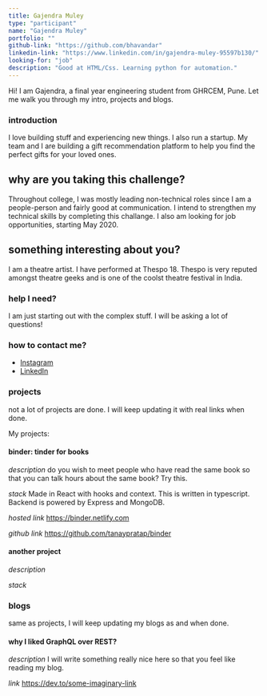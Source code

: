 ```yaml
---
title: Gajendra Muley
type: "participant"
name: "Gajendra Muley"
portfolio: ""
github-link: "https://github.com/bhavandar"
linkedin-link: "https://www.linkedin.com/in/gajendra-muley-95597b130/"
looking-for: "job"
description: "Good at HTML/Css. Learning python for automation."
---
```


Hi! I am Gajendra, a final year engineering student from GHRCEM, Pune. Let me walk you through my intro, projects and blogs.

### introduction

I love building stuff and experiencing new things. I also run a startup. My team and I are building a gift recommendation platform to help you find the perfect gifts for your loved ones.

## why are you taking this challenge?

Throughout college, I was mostly leading non-technical roles since I am a people-person and fairly good at communication. I intend to strengthen my technical skills by completing this challange. 
I also am looking for job opportunities, starting May 2020.

## something interesting about you?

I am a theatre artist. I have performed at Thespo 18. Thespo is very reputed amongst theatre geeks and is one of the coolst theatre festival in India.

### help I need?

I am just starting out with the complex stuff. I will be asking a lot of questions!

### how to contact me?

- [Instagram](https://www.instagram.com/_bhavandar_/)
- [LinkedIn](https://www.linkedin.com/in/gajendra-muley-95597b130/)

### projects

not a lot of projects are done. I will keep updating it with real links when done.

My projects:

#### binder: tinder for books

_description_ do you wish to meet people who have read the same book so that you can talk hours about the same book? Try this.

_stack_ Made in React with hooks and context. This is written in typescript. Backend is powered by Express and MongoDB.

_hosted link_ https://binder.netlify.com

_github link_ https://github.com/tanaypratap/binder

#### another project

_description_

_stack_

### blogs

same as projects, I will keep updating my blogs as and when done.

#### why I liked GraphQL over REST?

_description_ I will write something really nice here so that you feel like reading my blog.

_link_ https://dev.to/some-imaginary-link
